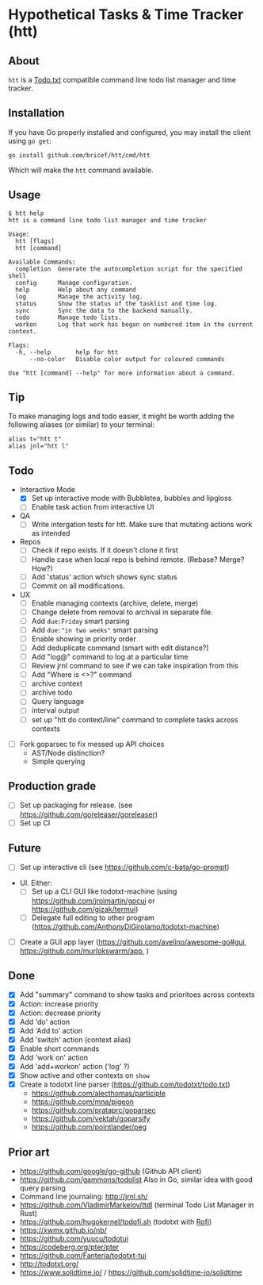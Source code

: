 # Hypothetical Tasks & Time Tracker (htt)

## About

`htt` is a [Todo.txt](http://todotxt.org/) compatible command line todo list manager and time tracker.

## Installation

If you have Go properly installed and configured, you may install the client using `go get`:

```
go install github.com/bricef/htt/cmd/htt
```

Which will make the `htt` command available.

## Usage

```
$ htt help
htt is a command line todo list manager and time tracker

Usage:
  htt [flags]
  htt [command]

Available Commands:
  completion  Generate the autocompletion script for the specified shell
  config      Manage configuration.
  help        Help about any command
  log         Manage the activity log.
  status      Show the status of the tasklist and time log.
  sync        Sync the data to the backend manually.
  todo        Manage todo lists.
  workon      Log that work has began on numbered item in the current context.

Flags:
  -h, --help       help for htt
      --no-color   Disable color output for coloured commands

Use "htt [command] --help" for more information about a command.
```

## Tip 

To make managing logs and todo easier, it might be worth adding the following aliases (or similar) to your terminal:

```shell
alias t="htt t"
alias jnl="htt l"
```

## Todo
- Interactive Mode
  - [x] Set up interactive mode with Bubbletea, bubbles and lipgloss
  - [ ] Enable task action from interactive UI
- QA
  - [ ] Write intergation tests for htt. Make sure that mutating actions work as intended
- Repos
  - [ ] Check if repo exists. If it doesn't clone it first
  - [ ] Handle case when local repo is behind remote. (Rebase? Merge? How?)
  - [ ] Add 'status' action which shows sync status
  - [ ] Commit on all modifications.
- UX
  - [ ] Enable managing contexts (archive, delete, merge)
  - [ ] Change delete from removal to archival in separate file.
  - [ ] Add `due:Friday` smart parsing
  - [ ] Add `due:"in two weeks"` smart parsing
  - [ ] Enable showing in priority order
  - [ ] Add deduplicate command (smart with edit distance?)
  - [ ] Add "log@" command to log at a particular time
  - [ ] Review jrnl command to see if we can take inspiration from this
  - [ ] Add "Where is <>?" command
  - [ ] archive context
  - [ ] archive todo
  - [ ] Query language
  - [ ] interval output
  - [ ] set up "htt do context/line" command to complete tasks across contexts
- [ ] Fork goparsec to fix messed up API choices
  - AST/Node distinction? 
  - Simple querying

## Production grade

- [ ] Set up packaging for release. (see https://github.com/goreleaser/goreleaser)
- [ ] Set up CI

## Future

- [ ] Set up interactive cli (see https://github.com/c-bata/go-prompt)
- UI. Either:
  - [ ] Set up a CLI GUI like todotxt-machine (using https://github.com/jroimartin/gocui or https://github.com/gizak/termui) 
  - [ ] Delegate full editing to other program (https://github.com/AnthonyDiGirolamo/todotxt-machine)
- [ ] Create a GUI app layer (https://github.com/avelino/awesome-go#gui, https://github.com/murlokswarm/app, )

## Done

- [x] Add "summary" command to show tasks and prioritoes across contexts
- [x] Action: increase priority
- [x] Action: decrease priority
- [x] Add 'do' action
- [x] Add 'Add to' action
- [x] Add 'switch' action (context alias)
- [x] Enable short commands
- [x] Add 'work on' action
- [x] Add 'add+workon' action ('log' ?)
- [x] Show active and other contexts on `show`
- [x] Create a todotxt line parser (https://github.com/todotxt/todo.txt)
  - https://github.com/alecthomas/participle
  - https://github.com/mna/pigeon
  - https://github.com/prataprc/goparsec
  - https://github.com/vektah/goparsify
  - https://github.com/pointlander/peg

## Prior art
- https://github.com/google/go-github (Github API client)
- https://github.com/gammons/todolist Also in Go, similar idea with good query parsing
- Command line journaling: http://jrnl.sh/
- https://github.com/VladimirMarkelov/ttdl (terminal Todo List Manager in Rust)
- https://github.com/hugokernel/todofi.sh (todotxt with [Rofi](https://github.com/davatorium/rofi))
- https://xwmx.github.io/nb/
- https://github.com/yuucu/todotui
- https://codeberg.org/pter/pter
- https://github.com/Fanteria/todotxt-tui
- http://todotxt.org/
- https://www.solidtime.io/ / https://github.com/solidtime-io/solidtime

